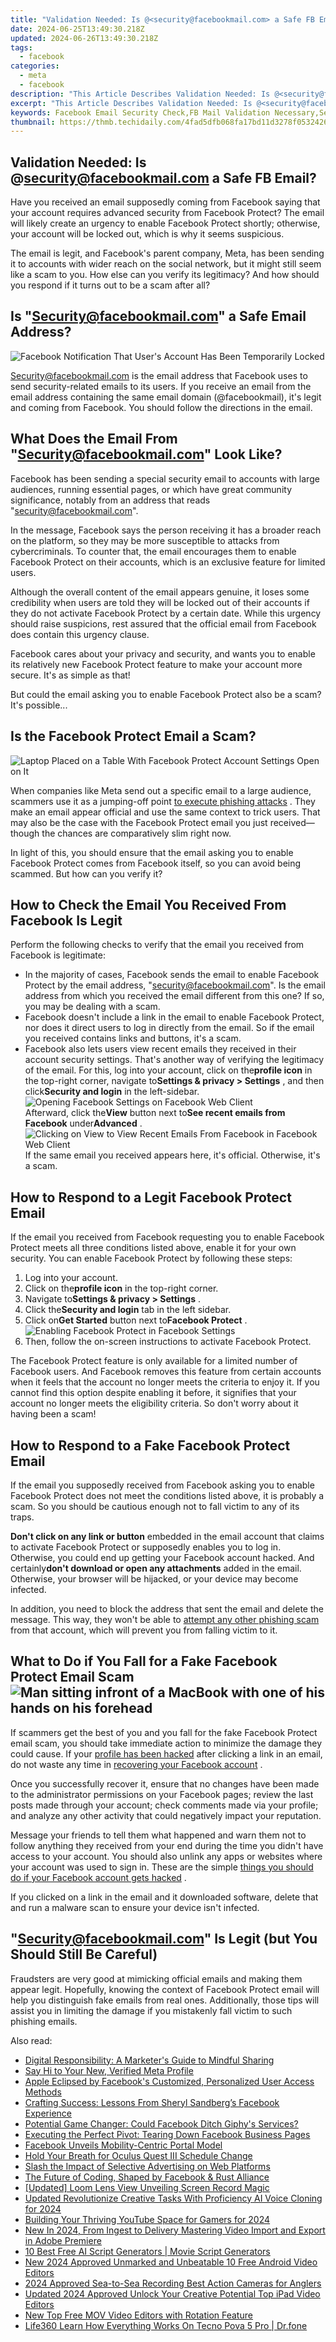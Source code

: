 ```yaml
---
title: "Validation Needed: Is @<security@facebookmail.com> a Safe FB Email?"
date: 2024-06-25T13:49:30.218Z
updated: 2024-06-26T13:49:30.218Z
tags:
  - facebook
categories:
  - meta
  - facebook
description: "This Article Describes Validation Needed: Is @<security@facebookmail.com> a Safe FB Email?"
excerpt: "This Article Describes Validation Needed: Is @<security@facebookmail.com> a Safe FB Email?"
keywords: Facebook Email Security Check,FB Mail Validation Necessary,Secure Facebook Login Address,Authenticating FB Email Safety,Verifying @Security@fbEmails,Assessing Safe FB Email Status,Determining FB Email Trustworthiness
thumbnail: https://thmb.techidaily.com/4fad5dfb068fa17bd11d3278f05324268f19f0e4e3fba2cd6b2af2a6f5ad615e.jpg
---
```


## Validation Needed: Is @<security@facebookmail.com> a Safe FB Email?

 Have you received an email supposedly coming from Facebook saying that your account requires advanced security from Facebook Protect? The email will likely create an urgency to enable Facebook Protect shortly; otherwise, your account will be locked out, which is why it seems suspicious.

 The email is legit, and Facebook's parent company, Meta, has been sending it to accounts with wider reach on the social network, but it might still seem like a scam to you. How else can you verify its legitimacy? And how should you respond if it turns out to be a scam after all?

## Is "<Security@facebookmail.com>" a Safe Email Address?

![Facebook Notification That User's Account Has Been Temporarily Locked](https://static1.makeuseofimages.com/wordpress/wp-content/uploads/2023/05/facebook-notification-that-user-s-account-has-been-temporarily-locked.jpg)

 <Security@facebookmail.com> is the email address that Facebook uses to send security-related emails to its users. If you receive an email from the email address containing the same email domain (@facebookmail), it's legit and coming from Facebook. You should follow the directions in the email.

## What Does the Email From "<Security@facebookmail.com>" Look Like?

 Facebook has been sending a special security email to accounts with large audiences, running essential pages, or which have great community significance, notably from an address that reads "<security@facebookmail.com>".

 In the message, Facebook says the person receiving it has a broader reach on the platform, so they may be more susceptible to attacks from cybercriminals. To counter that, the email encourages them to enable Facebook Protect on their accounts, which is an exclusive feature for limited users.

 Although the overall content of the email appears genuine, it loses some credibility when users are told they will be locked out of their accounts if they do not activate Facebook Protect by a certain date. While this urgency should raise suspicions, rest assured that the official email from Facebook does contain this urgency clause.

 Facebook cares about your privacy and security, and wants you to enable its relatively new Facebook Protect feature to make your account more secure. It's as simple as that!

 But could the email asking you to enable Facebook Protect also be a scam? It's possible...

## Is the Facebook Protect Email a Scam?

![Laptop Placed on a Table With Facebook Protect Account Settings Open on It](https://static1.makeuseofimages.com/wordpress/wp-content/uploads/2023/05/laptop-placed-on-a-table-with-facebook-protect-account-settings-open-on-it.jpg)

 When companies like Meta send out a specific email to a large audience, scammers use it as a jumping-off point [to execute phishing attacks](https://www.makeuseof.com/types-of-phishing-attack/) . They make an email appear official and use the same context to trick users. That may also be the case with the Facebook Protect email you just received—though the chances are comparatively slim right now.

 In light of this, you should ensure that the email asking you to enable Facebook Protect comes from Facebook itself, so you can avoid being scammed. But how can you verify it?

## How to Check the Email You Received From Facebook Is Legit

 Perform the following checks to verify that the email you received from Facebook is legitimate:

* In the majority of cases, Facebook sends the email to enable Facebook Protect by the email address, "<security@facebookmail.com>". Is the email address from which you received the email different from this one? If so, you may be dealing with a scam.
* Facebook doesn't include a link in the email to enable Facebook Protect, nor does it direct users to log in directly from the email. So if the email you received contains links and buttons, it's a scam.
* Facebook also lets users view recent emails they received in their account security settings. That's another way of verifying the legitimacy of the email. For this, log into your account, click on the**profile icon** in the top-right corner, navigate to**Settings & privacy > Settings** , and then click**Security and login** in the left-sidebar.  
![Opening Facebook Settings on Facebook Web Client](https://static1.makeuseofimages.com/wordpress/wp-content/uploads/2022/10/Opening-Facebook-Settings-on-Facebook-Web-Client.jpg)  
 Afterward, click the**View** button next to**See recent emails from Facebook** under**Advanced** .  
![Clicking on View to View Recent Emails From Facebook in Facebook Web Client](https://static1.makeuseofimages.com/wordpress/wp-content/uploads/2022/10/Clicking-on-View-to-View-Recent-Emails-From-Facebook-in-Facebook-Web-Client.jpg)  
 If the same email you received appears here, it's official. Otherwise, it's a scam.

## How to Respond to a Legit Facebook Protect Email

 If the email you received from Facebook requesting you to enable Facebook Protect meets all three conditions listed above, enable it for your own security. You can enable Facebook Protect by following these steps:

1. Log into your account.
2. Click on the**profile icon** in the top-right corner.
3. Navigate to**Settings & privacy > Settings** .
4. Click the**Security and login** tab in the left sidebar.
5. Click on**Get Started** button next to**Facebook Protect** .  
![Enabling Facebook Protect in Facebook Settings](https://static1.makeuseofimages.com/wordpress/wp-content/uploads/2022/10/Enabling-Facebook-Protect-in-Facebook-Settings-1.jpg)
6. Then, follow the on-screen instructions to activate Facebook Protect.

 The Facebook Protect feature is only available for a limited number of Facebook users. And Facebook removes this feature from certain accounts when it feels that the account no longer meets the criteria to enjoy it. If you cannot find this option despite enabling it before, it signifies that your account no longer meets the eligibility criteria. So don't worry about it having been a scam!

## How to Respond to a Fake Facebook Protect Email

 If the email you supposedly received from Facebook asking you to enable Facebook Protect does not meet the conditions listed above, it is probably a scam. So you should be cautious enough not to fall victim to any of its traps.

**Don't click on any link or button** embedded in the email account that claims to activate Facebook Protect or supposedly enables you to log in. Otherwise, you could end up getting your Facebook account hacked. And certainly**don't download or open any attachments** added in the email. Otherwise, your browser will be hijacked, or your device may become infected.

 In addition, you need to block the address that sent the email and delete the message. This way, they won't be able to [attempt any other phishing scam](https://www.makeuseof.com/what-is-phishing/) from that account, which will prevent you from falling victim to it.

## What to Do if You Fall for a Fake Facebook Protect Email Scam ![Man sitting infront of a MacBook with one of his hands on his forehead](https://static1.makeuseofimages.com/wordpress/wp-content/uploads/2022/05/Man-sitting-infront-of-a-MacBook-with-one-of-his-hands-on-his-forehead.jpg)

 If scammers get the best of you and you fall for the fake Facebook Protect email scam, you should take immediate action to minimize the damage they could cause. If your [profile has been hacked](https://www.makeuseof.com/tag/facebook-hacked-heres-tell-fix/) after clicking a link in an email, do not waste any time in [recovering your Facebook account](https://www.makeuseof.com/tag/recover-facebook-account-longer-log/) .

 Once you successfully recover it, ensure that no changes have been made to the administrator permissions on your Facebook pages; review the last posts made through your account; check comments made via your profile; and analyze any other activity that could negatively impact your reputation.

 Message your friends to tell them what happened and warn them not to follow anything they received from your end during the time you didn't have access to your account. You should also unlink any apps or websites where your account was used to sign in. These are the simple [things you should do if your Facebook account gets hacked](https://www.makeuseof.com/tag/4-immediately-facebook-account-hacked/) .

 If you clicked on a link in the email and it downloaded software, delete that and run a malware scan to ensure your device isn't infected.

## "<Security@facebookmail.com>" Is Legit (but You Should Still Be Careful)

 Fraudsters are very good at mimicking official emails and making them appear legit. Hopefully, knowing the context of Facebook Protect email will help you distinguish fake emails from real ones. Additionally, those tips will assist you in limiting the damage if you mistakenly fall victim to such phishing emails.


<ins class="adsbygoogle"
     style="display:block"
     data-ad-format="autorelaxed"
     data-ad-client="ca-pub-7571918770474297"
     data-ad-slot="1223367746"></ins>



<ins class="adsbygoogle"
     style="display:block"
     data-ad-client="ca-pub-7571918770474297"
     data-ad-slot="8358498916"
     data-ad-format="auto"
     data-full-width-responsive="true"></ins>

<span class="atpl-alsoreadstyle">Also read:</span>
<div><ul>
<li><a href="https://facebook.techidaily.com/digital-responsibility-a-marketers-guide-to-mindful-sharing/"><u>Digital Responsibility: A Marketer's Guide to Mindful Sharing</u></a></li>
<li><a href="https://facebook.techidaily.com/say-hi-to-your-new-verified-meta-profile/"><u>Say Hi to Your New, Verified Meta Profile</u></a></li>
<li><a href="https://facebook.techidaily.com/apple-eclipsed-by-facebooks-customized-personalized-user-access-methods/"><u>Apple Eclipsed by Facebook's Customized, Personalized User Access Methods</u></a></li>
<li><a href="https://facebook.techidaily.com/crafting-success-lessons-from-sheryl-sandbergs-facebook-experience/"><u>Crafting Success: Lessons From Sheryl Sandberg’s Facebook Experience</u></a></li>
<li><a href="https://facebook.techidaily.com/potential-game-changer-could-facebook-ditch-giphys-services/"><u>Potential Game Changer: Could Facebook Ditch Giphy's Services?</u></a></li>
<li><a href="https://facebook.techidaily.com/executing-the-perfect-pivot-tearing-down-facebook-business-pages/"><u>Executing the Perfect Pivot: Tearing Down Facebook Business Pages</u></a></li>
<li><a href="https://facebook.techidaily.com/facebook-unveils-mobility-centric-portal-model/"><u>Facebook Unveils Mobility-Centric Portal Model</u></a></li>
<li><a href="https://facebook.techidaily.com/hold-your-breath-for-oculus-quest-iii-schedule-change/"><u>Hold Your Breath for Oculus Quest III Schedule Change</u></a></li>
<li><a href="https://facebook.techidaily.com/slash-the-impact-of-selective-advertising-on-web-platforms/"><u>Slash the Impact of Selective Advertising on Web Platforms</u></a></li>
<li><a href="https://facebook.techidaily.com/the-future-of-coding-shaped-by-facebook-and-rust-alliance/"><u>The Future of Coding, Shaped by Facebook & Rust Alliance</u></a></li>
<li><a href="https://screen-capture.techidaily.com/updated-loom-lens-view-unveiling-screen-record-magic/"><u>[Updated] Loom Lens View  Unveiling Screen Record Magic</u></a></li>
<li><a href="https://ai-voice-clone.techidaily.com/updated-revolutionize-creative-tasks-with-proficiency-ai-voice-cloning-for-2024/"><u>Updated Revolutionize Creative Tasks With Proficiency AI Voice Cloning for 2024</u></a></li>
<li><a href="https://youtube-clips.techidaily.com/building-your-thriving-youtube-space-for-gamers-for-2024/"><u>Building Your Thriving YouTube Space for Gamers for 2024</u></a></li>
<li><a href="https://smart-video-editing.techidaily.com/new-in-2024-from-ingest-to-delivery-mastering-video-import-and-export-in-adobe-premiere/"><u>New In 2024, From Ingest to Delivery Mastering Video Import and Export in Adobe Premiere</u></a></li>
<li><a href="https://ai-voice-clone.techidaily.com/10-best-free-ai-script-generators-movie-script-generators/"><u>10 Best Free AI Script Generators | Movie Script Generators</u></a></li>
<li><a href="https://ai-video-apps.techidaily.com/new-2024-approved-unmarked-and-unbeatable-10-free-android-video-editors/"><u>New 2024 Approved Unmarked and Unbeatable 10 Free Android Video Editors</u></a></li>
<li><a href="https://extra-approaches.techidaily.com/2024-approved-sea-to-sea-recording-best-action-cameras-for-anglers/"><u>2024 Approved  Sea-to-Sea Recording  Best Action Cameras for Anglers</u></a></li>
<li><a href="https://ai-video-tools.techidaily.com/updated-2024-approved-unlock-your-creative-potential-top-ipad-video-editors/"><u>Updated 2024 Approved Unlock Your Creative Potential Top iPad Video Editors</u></a></li>
<li><a href="https://ai-driven-video-production.techidaily.com/new-top-free-mov-video-editors-with-rotation-feature/"><u>New Top Free MOV Video Editors with Rotation Feature</u></a></li>
<li><a href="https://fake-location.techidaily.com/life360-learn-how-everything-works-on-tecno-pova-5-pro-drfone-by-drfone-virtual-android/"><u>Life360 Learn How Everything Works On Tecno Pova 5 Pro | Dr.fone</u></a></li>
</ul></div>
